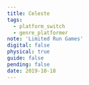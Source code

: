 ```yaml
---
title: Celeste
tags:
  - platform_switch
  - genre_platformer
note: 'Limited Run Games'
digital: false
physical: true
guide: false
pending: false
date: 2019-10-18
---
```


